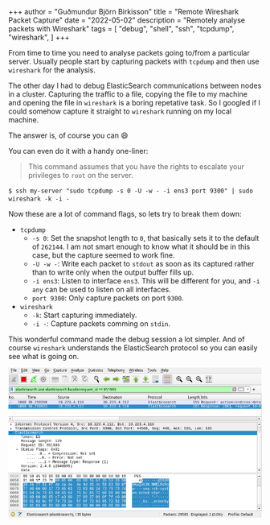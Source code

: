 +++
author = "Guðmundur Björn Birkisson"
title = "Remote Wireshark Packet Capture"
date = "2022-05-02"
description = "Remotely analyse packets with Wireshark"
tags = [
    "debug",
    "shell",
    "ssh",
    "tcpdump",
    "wireshark",
]
+++

From time to time you need to analyse packets going to/from a particular server. Usually people start by capturing packets with `tcpdump` and then use `wireshark` for the analysis.

The other day I had to debug ElasticSearch communications between nodes in a cluster. Capturing the traffic to a file, copying the file to my machine and opening the file in `wireshark` is a boring repetative task. So I googled if I could somehow capture it straight to `wireshark` running on my local machine.

The answer is, of course you can :smile:

You can even do it with a handy one-liner:

> This command assumes that you have the rights to escalate your privileges to `root` on the server.

```console
$ ssh my-server "sudo tcpdump -s 0 -U -w - -i ens3 port 9300" | sudo wireshark -k -i -
```

Now these are a lot of command flags, so lets try to break them down:

- `tcpdump`
  - `-s 0`: Set the snapshot length to `0`, that basically sets it to the default of `262144`. I am not smart enough to know what it should be in this case, but the capture seemed to work fine.
  - `-U -w -`: Write each packet to `stdout` as soon as its captured rather than to write only when the output buffer fills up.
  - `-i ens3`: Listen to interface `ens3`. This will be different for you, and `-i any` can be used to listen on all interfaces.
  - `port 9300`: Only capture packets on port `9300`.
- `wireshark`
  - `-k`: Start capturing immediately.
  - `-i -`: Capture packets comming on `stdin`.

This wonderful command made the debug session a lot simpler. And of course `wireshark` understands the ElasticSearch protocol so you can easily see what is going on.

![Wireshark](wireshark.webp)